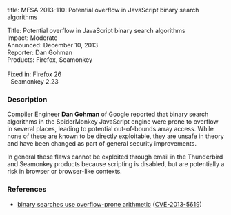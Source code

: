title: MFSA 2013-110: Potential overflow in JavaScript binary search algorithms

<p>
<span class="label">Title:</span>      Potential overflow in JavaScript binary
search algorithms<br/>
<span class="label">Impact:</span>     Moderate<br/>
<span class="label">Announced:</span>  December 10, 2013<br/>
<span class="label">Reporter:</span>   Dan Gohman<br/>
<span class="label">Products:</span>   Firefox, Seamonkey<br/>
<br/>
<span class="label">Fixed in:</span>   Firefox 26<br/>
<span class="label">&#160;</span>      Seamonkey 2.23<br/>
</p>


<h3>Description</h3>

<p>Compiler Engineer <strong>Dan Gohman</strong> of Google reported that binary
search algorithms in the SpiderMonkey JavaScript engine were prone to overflow
in several places, leading to potential out-of-bounds array access. While none
of these are known to be directly exploitable, they are unsafe in theory and
have been changed as part of general security improvements. 
</p>

<p class="note">In general these flaws cannot be exploited through email in the
Thunderbird and Seamonkey products because scripting is disabled, but are
potentially a risk in browser or browser-like contexts.</p>

<h3>References</h3>

<ul>
  <li><a href="https://bugzilla.mozilla.org/show_bug.cgi?id=917841">
       binary searches use overflow-prone arithmetic</a> (<a href="http://cve.mitre.org/cgi-bin/cvename.cgi?name=CVE-2013-5619" class="ex-ref">CVE-2013-5619</a>)</li>
</ul>



